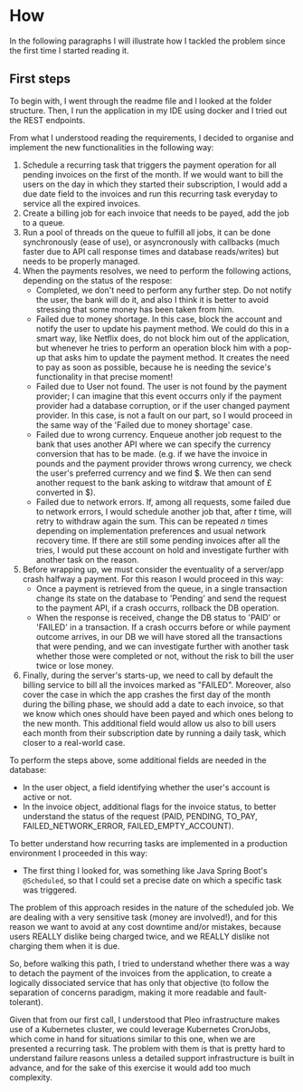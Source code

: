 # How

In the following paragraphs I will illustrate how I tackled the problem since the first time I started reading it.

## First steps

To begin with, I went through the readme file and I looked at the folder structure. Then, I run the application in my IDE using docker and I tried out the REST endpoints.

From what I understood reading the requirements, I decided to organise and implement the new functionalities in the following way:

1. Schedule a recurring task that triggers the payment operation for all pending invoices on the first of the month. If we would want to bill the users on the day in which they started their subscription, I would add a due date field to the invoices and run this recurring task everyday to service all the expired invoices.
2. Create a billing job for each invoice that needs to be payed, add the job to a queue.
3. Run a pool of threads on the queue to fulfill all jobs, it can be done synchronously (ease of use), or asyncronously with callbacks (much faster due to API call response times and database reads/writes) but needs to be properly managed.
4. When the payments resolves, we need to perform the following actions, depending on the status of the respose:
   - Completed, we don't need to perform any further step. Do not notify the user, the bank will do it, and also I think it is better to avoid stressing that some money has been taken from him.
   - Failed due to money shortage. In this case, block the account and notify the user to update his payment method. We could do this in a smart way, like Netflix does, do not block him out of the application, but whenever he tries to perform an operation block him with a pop-up that asks him to update the payment method. It creates the need to pay as soon as possible, because he is needing the sevice's functionality in that precise moment!
   - Failed due to User not found. The user is not found by the payment provider; I can imagine that this event occurrs only if the payment provider had a database corruption, or if the user changed payment provider. In this case, is not a fault on our part, so I would proceed in the same way of the 'Failed due to money shortage' case.
   - Failed due to wrong currency. Enqueue another job request to the bank that uses another API where we can specify the currency conversion that has to be made. (e.g. if we have the invoice in pounds and the payment provider throws wrong currency, we check the user's preferred currency and we find \$. We then can send another request to the bank asking to witdraw that amount of £ converted in \$).
   - Failed due to network errors. If, among all requests, some failed due to network errors, I would schedule another job that, after $t$ time, will retry to withdraw again the sum. This can be repeated $n$ times depending on implementation preferences and usual network recovery time. If there are still some pending invoices after all the tries, I would put these account on hold and investigate further with another task on the reason.
5. Before wrapping up, we must consider the eventuality of a server/app crash halfway a payment. For this reason I would proceed in this way:
   - Once a payment is retrieved from the queue, in a single transaction change its state on the database to 'Pending' and send the request to the payment API, if a crash occurrs, rollback the DB operation. 
   - When the response is received, change the DB status to 'PAID' or 'FAILED' in a transaction. If a crash occurrs before or while payment outcome arrives, in our DB we will have stored all the transactions that were pending, and we can investigate further with another task whether those were completed or not, without the risk to bill the user twice or lose money.
6. Finally, during the server's starts-up, we need to call by default the billing service to bill all the invoices marked as "FAILED". Moreover, also cover the case in which the app crashes the first day of the month during the billing phase, we should add a date to each invoice, so that we know which ones should have been payed and which ones belong to the new month. This additional field would allow us also to bill users each month from their subscription date by running a daily task, which closer to a real-world case.

To perform the steps above, some additional fields are needed in the database:

- In the user object, a field identifying whether the user's account is active or not.
- In the invoice object, additional flags for the invoice status, to better understand the status of the request (PAID, PENDING, TO_PAY, FAILED_NETWORK_ERROR, FAILED_EMPTY_ACCOUNT).

To better understand how recurring tasks are implemented in a production environment I proceeded in this way:

- The first thing I looked for, was something like Java Spring Boot's `@Scheduled`,
so that I could set a precise date on which a specific task was triggered. 

The problem of this approach resides in the nature of the scheduled job. We are dealing with a very sensitive task (money are involved!), and for this reason we want to avoid at any cost downtime and/or mistakes, because users REALLY dislike being charged twice, and we REALLY dislike not charging them when it is due.

So, before walking this path, I tried to understand whether there was a way to detach the payment of the invoices from the application, to create a logically dissociated service that has only that objective (to follow the separation of concerns paradigm, making it more readable and fault-tolerant).

Given that from our first call, I understood that Pleo infrastructure makes use of a Kubernetes cluster, we could leverage Kubernetes CronJobs, which come in hand for situations similar to this one, when we are presented a recurring task. The problem with them is that is pretty hard to understand failure reasons unless a detailed support infrastructure is built in advance, and for the sake of this exercise it would add too much complexity.